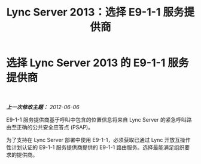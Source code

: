 ﻿---
title: Lync Server 2013：选择 E9-1-1 服务提供商
TOCTitle: 选择 E9-1-1 服务提供商
ms:assetid: 58bd6284-0bc0-420b-bc08-7035b348c03c
ms:mtpsurl: https://technet.microsoft.com/zh-cn/library/Gg398389(v=OCS.15)
ms:contentKeyID: 49312935
ms.date: 05/19/2016
mtps_version: v=OCS.15
ms.translationtype: HT
---

# 选择 Lync Server 2013 的 E9-1-1 服务提供商

 

_**上一次修改主题：** 2012-06-06_

E9-1-1 服务提供商基于呼叫中包含的位置信息将来自 Lync Server 的紧急呼叫路由至正确的公共安全应答点 (PSAP)。

为了支持在 Lync Server 部署中使用 E9-1-1，必须获取已通过 Lync 开放互操作性计划认证的 E9-1-1 服务提供商提供的 E9-1-1 路由服务。选择最能满足组织要求的提供商。

